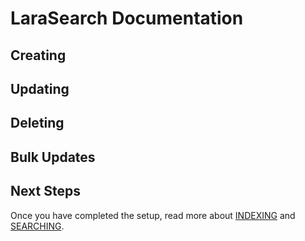 # LaraSearch Documentation

## Creating

## Updating

## Deleting

## Bulk Updates

## Next Steps

Once you have completed the setup, read more about [INDEXING](indexing.md) and [SEARCHING](searching.md).
